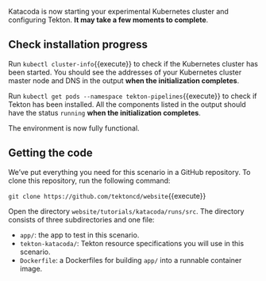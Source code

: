 Katacoda is now starting your experimental Kubernetes cluster and configuring
Tekton. **It may take a few moments to complete**.

## Check installation progress

Run `kubectl cluster-info`{{execute}} to check if the Kubernetes cluster has
been started. You should see the addresses of your Kubernetes cluster master
node and DNS in the output **when the initialization completes**.

Run `kubectl get pods --namespace tekton-pipelines`{{execute}} to check if
Tekton has been installed. All the components listed in the output should
have the status `running` **when the initialization completes**.

The environment is now fully functional.

## Getting the code

We’ve put everything you need for this scenario in a GitHub repository.
To clone this repository, run the following command:

`git clone https://github.com/tektoncd/website`{{execute}}

Open the directory `website/tutorials/katacoda/runs/src`.
The directory consists of three subdirectories and one file: 

* `app/`: the app to test in this scenario.
* `tekton-katacoda/`: Tekton resource specifications you will use in this scenario.
* `Dockerfile`: a Dockerfiles for building `app/` into a runnable container image.
